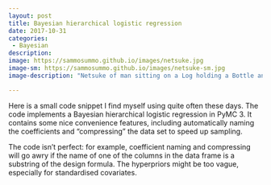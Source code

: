 ```yaml
---
layout: post
title: Bayesian hierarchical logistic regression
date: 2017-10-31
categories:
 - Bayesian
description:
image: https://sammosummo.github.io/images/netsuke.jpg
image-sm: https://sammosummo.github.io/images/netsuke-sm.jpg
image-description: "Netsuke of man sitting on a Log holding a Bottle and a Cup via the Metropolitan Museum of Art"

---
```

Here is a small code snippet I find myself using quite often these days. The code implements a Bayesian hierarchical logistic regression in PyMC 3. It contains some nice convenience features, including automatically naming the coefficients and “compressing” the data set to speed up sampling.

The code isn’t perfect: for example, coefficient naming and compressing will go awry if the name of one of the columns in the data frame is a substring of the design formula. The hyperpriors might be too vague, especially for standardised covariates.

<script src="https://gist.github.com/sammosummo/a169c871c5950255b7d6189973b38ac1.js"></script>
